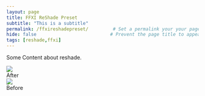 ```yaml
---
layout: page
title: FFXI ReShade Preset
subtitle: "This is a subtitle"  
permalink: /ffxireshadepreset/         # Set a permalink your your page
hide: false                           # Prevent the page title to appear in the navbar
tags: [reshade,ffxi]
---
```


Some Content about reshade.

<div id="example" class="bal-container">
  <div class="bal-after">
    <img src="{{ '/img/beforeafter/5.jpg' | relative_url }}">
    <div class="bal-afterPosition afterLabel">
      After
    </div>
  </div>
  <div class="bal-before">
    <div class="bal-before-inset">
    <img src="{{ '/img/beforeafter/4.png' | relative_url }}">
      <div class="bal-beforePosition beforeLabel">
        Before
      </div>
    </div>
  </div>
  <div class="bal-handle">
    <span class=" handle-left-arrow"></span>
    <span class="handle-right-arrow"></span>
  </div>
</div>

<script src="{{ '/assets/js/imagecomparison.js' | relative_url }}"></script>

